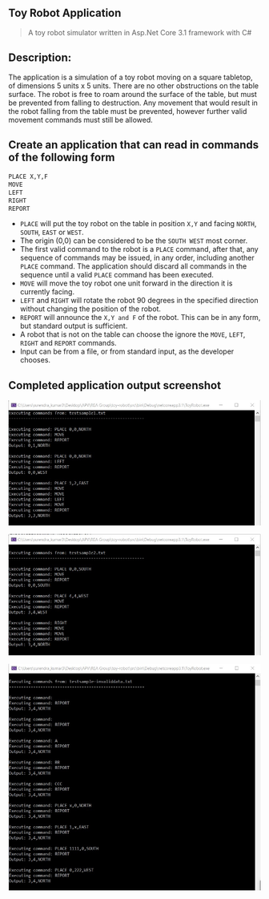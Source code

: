 ## Toy Robot Application

> A toy robot simulator written in Asp.Net Core 3.1 framework with C#

## Description:
The application is a simulation of a toy robot moving on a square tabletop, of dimensions 5
units x 5 units. There are no other obstructions on the table surface. The robot is free to roam around the surface of the table, but must be prevented from falling to destruction. Any movement that would result in the robot falling from the table must be prevented, however further valid movement commands must still be allowed.

## Create an application that can read in commands of the following form

```
PLACE X,Y,F
MOVE
LEFT
RIGHT
REPORT
```

- `PLACE` will put the toy robot on the table in position `X,Y` and facing `NORTH`, `SOUTH`, `EAST` or
`WEST`.
- The origin (0,0) can be considered to be the `SOUTH WEST` most corner.
- The first valid command to the robot is a `PLACE` command, after that, any sequence of
commands may be issued, in any order, including another `PLACE` command. The application
should discard all commands in the sequence until a valid `PLACE` command has been
executed.
- `MOVE` will move the toy robot one unit forward in the direction it is currently facing.
- `LEFT` and `RIGHT` will rotate the robot 90 degrees in the specified direction without changing
the position of the robot.
- `REPORT` will announce the `X,Y and F` of the robot. This can be in any form, but standard
output is sufficient.
- A robot that is not on the table can choose the ignore the `MOVE`, `LEFT`, `RIGHT` and `REPORT`
commands.
- Input can be from a file, or from standard input, as the developer chooses.

## Completed application output screenshot

![alt screenshot](https://github.com/mailsk20/toy-robot/blob/master/ToyRobot%20Output1.jpg)

![alt screenshot](https://github.com/mailsk20/toy-robot/blob/master/ToyRobot%20Output2.jpg)

![alt screenshot](https://github.com/mailsk20/toy-robot/blob/master/ToyRobot%20Output3.jpg)
